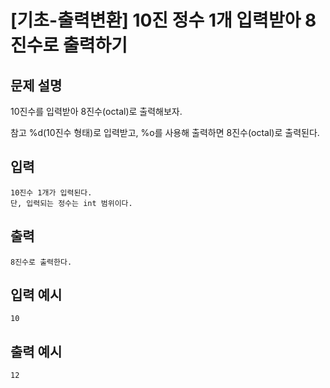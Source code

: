 # [기초-출력변환] 10진 정수 1개 입력받아 8진수로 출력하기

## 문제 설명
10진수를 입력받아 8진수(octal)로 출력해보자.

참고
%d(10진수 형태)로 입력받고,
%o를 사용해 출력하면 8진수(octal)로 출력된다.

## 입력
	10진수 1개가 입력된다.
	단, 입력되는 정수는 int 범위이다.
## 출력
	8진수로 출력한다.

## 입력 예시
	10
## 출력 예시
	12